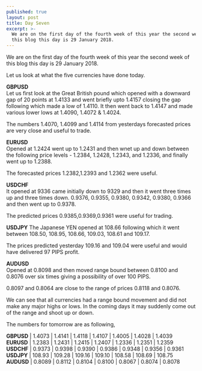 ```yaml
---
published: true
layout: post
title: Day Seven
excerpt: >-
  We are on the first day of the fourth week of this year the second week of
  this blog this day is 29 January 2018.
---
```

We are on the first day of the fourth week of this year the second week of this blog this day is 29 January 2018.

Let us look at what the five currencies have done today.

**GBPUSD**  
Let us first look at the Great British pound which opened with a downward gap of 20 points at 1.4133 and went briefly upto 1.4157 closing the gap following which made a low of 1.4110. It then went back to 1.4147 and made various lower lows at 1.4090, 1.4072 & 1.4024. 

The numbers 1.4070, 1.4099 and 1.4114 from yesterdays forecasted prices are very close and useful to trade.

**EURUSD**  
Opened at 1.2424 went up to 1.2431 and then wnet up and down between the following price levels - 1.2384, 1.2428, 1.2343, and 1.2336, and finally went up to 1.2388. 

The forecasted prices 1.2382,1.2393 and 1.2362 were useful. 

**USDCHF**  
It opened at 9336 came initially down to 9329 and then it went three times up and three times down. 0.9376, 0.9355, 0.9380, 0.9342, 0.9380, 0.9366 and then went up to 0.9378. 

The predicted prices 0.9385,0.9369,0.9361 were useful for trading.

**USDJPY**
The Japanese YEN opened at 108.66 following which it went between 108.50, 108.95, 108.66, 109.03, 108.61 and 109.17.

The prices predicted yesterday 109.16 and 109.04 were useful and would have delivered 97 PIPS profit.

**AUDUSD**  
Opened at 0.8098 and then moved range bound between 0.8100 and 0.8076 over six times giving a possibility of over 100 PIPS.

0.8097 and 0.8064 are close to the range of prices 0.8118 and 0.8076.

We can see that all currencies had a range bound movement and did not make any major highs or lows. In the coming days it may suddenly come out of the range and shoot up or down.

The numbers for tomorrow are as following,

**GBPUSD** | 1.4073 | 1.4141 | 1.4118 | 1.4107 | 1.4005 | 1.4028 | 1.4039  
**EURUSD** | 1.2383 | 1.2431 | 1.2415 | 1.2407 | 1.2336 | 1.2351 | 1.2359  
**USDCHF** | 0.9373 | 0.9398 | 0.9390 | 0.9386 | 0.9348 | 0.9356 | 0.9361  
**USDJPY** | 108.93 | 109.28 | 109.16 | 109.10 | 108.58 | 108.69 | 108.75  
**AUDUSD** | 0.8089 | 0.8112 | 0.8104 | 0.8100 | 0.8067 | 0.8074 | 0.8078
